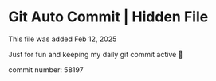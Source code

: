 # Git Auto Commit | Hidden File

This file was added Feb 12, 2025

Just for fun and keeping my daily git commit active 🤪

commit number: 58197
